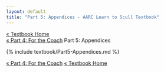 ```yaml
---
layout: default
title: "Part 5: Appendices - AARC Learn to Scull Textbook"
---
```


<div class="textbook-header">
  <a href="{{ site.baseurl }}/textbook/" class="textbook-home-link">« Textbook Home</a>
  <div class="textbook-navigation-compact">
    <a href="{{ site.baseurl }}/textbook/chapters/part4.html" class="prev-chapter">« Part 4: For the Coach</a>
    <span class="current-part">Part 5: Appendices</span>
    <span class="next-chapter"></span>
  </div>
</div>

{% include textbook/Part5-Appendices.md %}

<div class="textbook-footer">
  <div class="textbook-navigation-compact">
    <a href="{{ site.baseurl }}/textbook/chapters/part4.html" class="prev-chapter">« Part 4: For the Coach</a>
    <a href="{{ site.baseurl }}/textbook/" class="textbook-home-link">« Textbook Home</a>
    <span class="next-chapter"></span>
  </div>
</div>